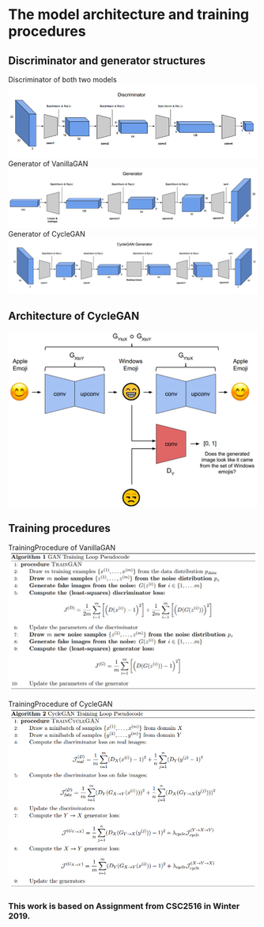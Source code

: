 # The model architecture and training procedures

## Discriminator and generator structures
Discriminator of both two models
![alt text](img/discriminator.png)
Generator of VanillaGAN
![alt text](img/dcgenerator.png)
Generator of CycleGAN
![alt text](img/cyclegenerator.png)

## Architecture of CycleGAN
![alt text](img/cyclegan.png)

## Training procedures
TrainingProcedure of VanillaGAN
![alt text](img/dcgan_trainingprocedure.png)

TrainingProcedure of CycleGAN
![alt text](img/cyclegan_trainingprocedure.png)

### This work is based on Assignment from CSC2516 in Winter 2019.
